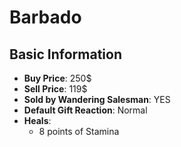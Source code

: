 # Barbado

## Basic Information

- **Buy Price**: 250$
- **Sell Price**: 119$
- **Sold by Wandering Salesman**: YES
- **Default Gift Reaction**: Normal
- **Heals**:
  - 8 points of Stamina